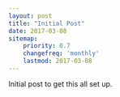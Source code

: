 ```yaml
---
layout: post
title: "Initial Post"
date: 2017-03-08
sitemap:
    priority: 0.7
    changefreq: 'monthly'
    lastmod: 2017-03-08
---
```


Initial post to get this all set up.
